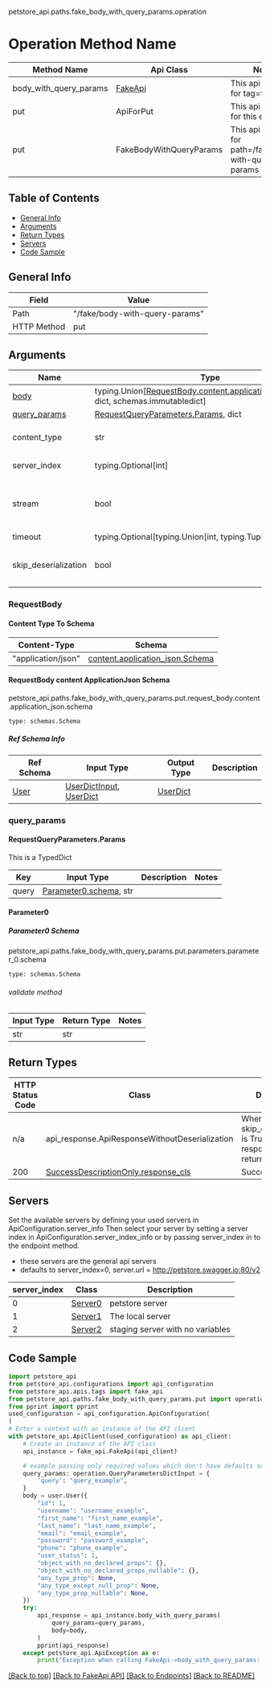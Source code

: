 petstore_api.paths.fake_body_with_query_params.operation
# Operation Method Name

| Method Name | Api Class | Notes |
| ----------- | --------- | ----- |
| body_with_query_params | [FakeApi](../../apis/tags/fake_api.md) | This api is only for tag=fake |
| put | ApiForPut | This api is only for this endpoint |
| put | FakeBodyWithQueryParams | This api is only for path=/fake/body-with-query-params |

## Table of Contents
- [General Info](#general-info)
- [Arguments](#arguments)
- [Return Types](#return-types)
- [Servers](#servers)
- [Code Sample](#code-sample)

## General Info
| Field | Value |
| ----- | ----- |
| Path | "/fake/body-with-query-params" |
| HTTP Method | put |

## Arguments

Name | Type | Description  | Notes
------------- | ------------- | ------------- | -------------
[body](#requestbody) | typing.Union[[RequestBody.content.application_json.schema](#RequestBody-content-applicationjson-schema), dict, schemas.immutabledict] | required |
[query_params](#query_params) | [RequestQueryParameters.Params](#requestqueryparametersparams), dict | |
content_type | str | optional, default is 'application/json' | Selects the schema and serialization of the request body
server_index | typing.Optional[int] | default is None | Allows one to select a different [server](#servers). If not None, must be one of [0, 1, 2]
stream | bool | default is False | if True then the response.content will be streamed and loaded from a file like object. When downloading a file, set this to True to force the code to deserialize the content to a FileSchema file
timeout | typing.Optional[typing.Union[int, typing.Tuple]] | default is None | the timeout used by the rest client
skip_deserialization | bool | default is False | when True, headers and body will be unset and an instance of api_response.ApiResponseWithoutDeserialization will be returned

### RequestBody

#### Content Type To Schema
Content-Type | Schema
------------ | -------
"application/json" | [content.application_json.Schema](#requestbody-content-applicationjson-schema)

#### RequestBody content ApplicationJson Schema
petstore_api.paths.fake_body_with_query_params.put.request_body.content.application_json.schema
```
type: schemas.Schema
```

##### Ref Schema Info
Ref Schema | Input Type | Output Type | Description
---------- | ---------- | ----------- | ------------
[User](../../components/schema/user.md) | [UserDictInput](#requestbody-content-applicationjson-schema-userdictinput), [UserDict](#requestbody-content-applicationjson-schema-userdict) | [UserDict](#requestbody-content-applicationjson-schema-userdict) |

### query_params
#### RequestQueryParameters.Params
This is a TypedDict

Key | Input Type | Description  | Notes
------------- | ------------- | ------------- | -------------
query | [Parameter0.schema](#parameter0-schema), str | | 


#### Parameter0

##### Parameter0 Schema
petstore_api.paths.fake_body_with_query_params.put.parameters.parameter_0.schema
```
type: schemas.Schema
```

###### validate method
Input Type | Return Type | Notes
------------ | ------------- | -------------
str | str |

## Return Types

HTTP Status Code | Class | Description
------------- | ------------- | -------------
n/a | api_response.ApiResponseWithoutDeserialization | When skip_deserialization is True this response is returned
200 | [SuccessDescriptionOnly.response_cls](../../components/responses/response_success_description_only.md#response_success_description_onlyresponse_cls) | Success

## Servers

Set the available servers by defining your used servers in ApiConfiguration.server_info
Then select your server by setting a server index in ApiConfiguration.server_index_info or by
passing server_index in to the endpoint method.
- these servers are the general api servers
- defaults to server_index=0, server.url = http://petstore.swagger.io:80/v2

server_index | Class | Description
------------ | ----- | ------------
0 | [Server0](../../servers/server_0.md) | petstore server
1 | [Server1](../../servers/server_1.md) | The local server
2 | [Server2](../../servers/server_2.md) | staging server with no variables

## Code Sample

```python
import petstore_api
from petstore_api.configurations import api_configuration
from petstore_api.apis.tags import fake_api
from petstore_api.paths.fake_body_with_query_params.put import operation
from pprint import pprint
used_configuration = api_configuration.ApiConfiguration(
)
# Enter a context with an instance of the API client
with petstore_api.ApiClient(used_configuration) as api_client:
    # Create an instance of the API class
    api_instance = fake_api.FakeApi(api_client)

    # example passing only required values which don't have defaults set
    query_params: operation.QueryParametersDictInput = {
        'query': "query_example",
    }
    body = user.User({
        "id": 1,
        "username": "username_example",
        "first_name": "first_name_example",
        "last_name": "last_name_example",
        "email": "email_example",
        "password": "password_example",
        "phone": "phone_example",
        "user_status": 1,
        "object_with_no_declared_props": {},
        "object_with_no_declared_props_nullable": {},
        "any_type_prop": None,
        "any_type_except_null_prop": None,
        "any_type_prop_nullable": None,
    })
    try:
        api_response = api_instance.body_with_query_params(
            query_params=query_params,
            body=body,
        )
        pprint(api_response)
    except petstore_api.ApiException as e:
        print("Exception when calling FakeApi->body_with_query_params: %s\n" % e)
```

[[Back to top]](#top)
[[Back to FakeApi API]](../../apis/tags/fake_api.md)
[[Back to Endpoints]](../../../README.md#Endpoints) [[Back to README]](../../../README.md)